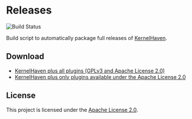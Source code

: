 # Releases

![Build Status](https://jenkins-2.sse.uni-hildesheim.de/buildStatus/icon?job=KH_Releases)

Build script to automatically package full releases of [KernelHaven](https://github.com/KernelHaven/KernelHaven).

## Download

* [KernelHaven plus all plugins (GPLv3 and Apache License 2.0)](https://jenkins-2.sse.uni-hildesheim.de/view/KernelHaven/job/KH_Releases/lastSuccessfulBuild/artifact/build/KernelHaven_GPLv3.zip)
* [KernelHaven plus only plugins available under the Apache License 2.0](https://jenkins-2.sse.uni-hildesheim.de/view/KernelHaven/job/KH_Releases/lastSuccessfulBuild/artifact/build/KernelHaven_Apache-2.0.zip)

## License

This project is licensed under the [Apache License 2.0](https://www.apache.org/licenses/LICENSE-2.0.html).
